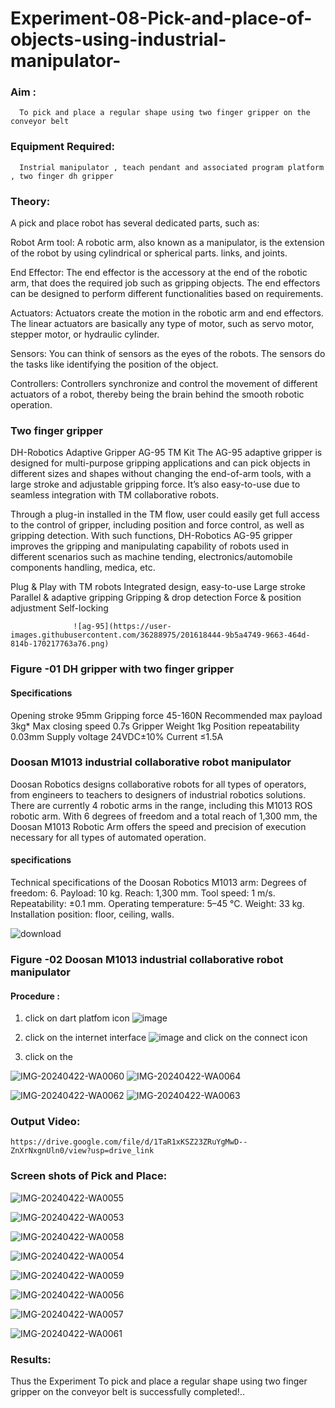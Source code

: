 # Experiment-08-Pick-and-place-of-objects-using-industrial-manipulator-

### Aim :
      To pick and place a regular shape using two finger gripper on the conveyor belt 
### Equipment Required: 
      Instrial manipulator , teach pendant and associated program platform , two finger dh gripper 
      
### Theory: 

A pick and place robot has several dedicated parts, such as:

Robot Arm tool: A robotic arm, also known as a manipulator, is the extension of the robot by using cylindrical or spherical parts. links, and joints.

End Effector: The end effector is the accessory at the end of the robotic arm, that does the required job such as gripping objects. The end effectors can be designed to perform different functionalities based on requirements.

Actuators: Actuators create the motion in the robotic arm and end effectors. The linear actuators are basically any type of motor, such as servo motor, stepper motor, or hydraulic cylinder.

Sensors: You can think of sensors as the eyes of the robots. The sensors do the tasks like identifying the position of the object.

Controllers: Controllers synchronize and control the movement of different actuators of a robot, thereby being the brain behind the smooth robotic operation.


### Two finger gripper 

DH-Robotics
Adaptive Gripper AG-95 TM Kit
The AG-95 adaptive gripper is designed for multi-purpose gripping applications and can pick objects in different sizes and shapes without changing the end-of-arm tools, with a large stroke and adjustable gripping force. It’s also easy-to-use due to seamless integration with TM collaborative robots.

Through a plug-in installed in the TM flow, user could easily get full access to the control of gripper, including position and force control, as well as gripping detection. With such functions, DH-Robotics AG-95 gripper improves the gripping and manipulating capability of robots used in different scenarios such as machine tending, electronics/automobile components handling, medica, etc.

Plug & Play with TM robots
Integrated design, easy-to-use
Large stroke
Parallel & adaptive gripping
Gripping & drop detection
Force & position adjustment
Self-locking

                  ![ag-95](https://user-images.githubusercontent.com/36288975/201618444-9b5a4749-9663-464d-814b-170217763a76.png)
### Figure -01 DH gripper with two finger gripper 

#### Specifications

Opening stroke	95mm
Gripping force 	45-160N
Recommended max payload	3kg*
Max closing speed	0.7s
Gripper Weight	1kg
Position repeatability	0.03mm
Supply voltage	24VDC±10%
Current	≤1.5A



### Doosan M1013 industrial collaborative robot manipulator 
Doosan Robotics designs collaborative robots for all types of operators, from engineers to teachers to designers of industrial robotics solutions. There are currently 4 robotic arms in the range, including this M1013 ROS robotic arm. With 6 degrees of freedom and a total reach of 1,300 mm, the Doosan M1013 Robotic Arm offers the speed and precision of execution necessary for all types of automated operation.

#### specifications 
Technical specifications of the Doosan Robotics M1013 arm:
Degrees of freedom: 6.
Payload: 10 kg.
Reach: 1,300 mm.
Tool speed: 1 m/s.
Repeatability: ±0.1 mm.
Operating temperature: 5–45 °C.
Weight: 33 kg.
Installation position: floor, ceiling, walls.



![download](https://user-images.githubusercontent.com/36288975/201624230-89cc83ff-cecd-49ea-84c6-c67066e9d157.jpg)

### Figure -02 Doosan M1013 industrial collaborative robot manipulator 

#### Procedure : 

1. click on dart platfom icon ![image](https://user-images.githubusercontent.com/36288975/201621038-f1248586-5c20-40fd-8a74-68c7d8b44939.png)
2. click on the internet interface 
![image](https://user-images.githubusercontent.com/36288975/201621235-3b8b46a9-3c19-4207-9ea2-6a7954eb6135.png)
and click on the connect icon 

3. click on the 

![IMG-20240422-WA0060](https://github.com/SanthoshThiru/Experiment--07-Linear-and-joint-interpolation-of-industrial-manipulator-/assets/148958618/d0dacc18-1367-4dbd-b3ce-18a1dd9ae343)
![IMG-20240422-WA0064](https://github.com/SanthoshThiru/Experiment--07-Linear-and-joint-interpolation-of-industrial-manipulator-/assets/148958618/f1e7475c-2efd-4ba0-821e-c5f48f13b6fe)

![IMG-20240422-WA0062](https://github.com/SanthoshThiru/Experiment--07-Linear-and-joint-interpolation-of-industrial-manipulator-/assets/148958618/eef78bbb-df69-4ab3-8a2f-c07e7ffc9348)
![IMG-20240422-WA0063](https://github.com/SanthoshThiru/Experiment--07-Linear-and-joint-interpolation-of-industrial-manipulator-/assets/148958618/12c3f673-a5a6-48cd-bf18-e78c94399c41)







### Output Video: 
```
https://drive.google.com/file/d/1TaR1xKSZ23ZRuYgMwD--ZnXrNxgnUln0/view?usp=drive_link
```
### Screen shots of Pick and Place: 
![IMG-20240422-WA0055](https://github.com/SanthoshThiru/Experiment--07-Linear-and-joint-interpolation-of-industrial-manipulator-/assets/148958618/11550308-534e-4ba7-93ec-a80ee2466d2f)

![IMG-20240422-WA0053](https://github.com/SanthoshThiru/Experiment--07-Linear-and-joint-interpolation-of-industrial-manipulator-/assets/148958618/b0e133a7-b7d9-4262-a6f2-6897ed443b79)

![IMG-20240422-WA0058](https://github.com/SanthoshThiru/Experiment--07-Linear-and-joint-interpolation-of-industrial-manipulator-/assets/148958618/30161353-2c58-45c3-b61b-775fb6957f5c)

![IMG-20240422-WA0054](https://github.com/SanthoshThiru/Experiment--07-Linear-and-joint-interpolation-of-industrial-manipulator-/assets/148958618/eac817b9-5f3e-4a1a-bc80-9b2554595635)

![IMG-20240422-WA0059](https://github.com/SanthoshThiru/Experiment--07-Linear-and-joint-interpolation-of-industrial-manipulator-/assets/148958618/065d4e0b-08f2-4637-8443-174debb75268)

![IMG-20240422-WA0056](https://github.com/SanthoshThiru/Experiment--07-Linear-and-joint-interpolation-of-industrial-manipulator-/assets/148958618/1a0f7c35-1dd6-4454-8b8d-fff7ecd4062a)

![IMG-20240422-WA0057](https://github.com/SanthoshThiru/Experiment--07-Linear-and-joint-interpolation-of-industrial-manipulator-/assets/148958618/17457aed-3530-4a02-a7ab-b048e6370049)

![IMG-20240422-WA0061](https://github.com/SanthoshThiru/Experiment--07-Linear-and-joint-interpolation-of-industrial-manipulator-/assets/148958618/874f05ad-e774-45e7-be49-70e27b8d3e1a)







### Results: 

Thus the Experiment To pick and place a regular shape using two finger gripper on the conveyor belt is successfully completed!..

